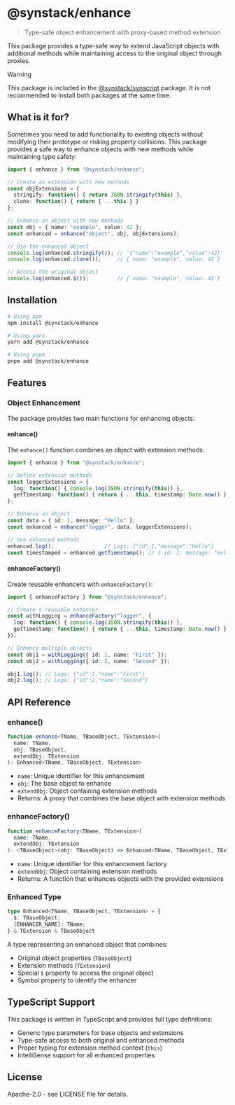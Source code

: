 # @synstack/enhance

> Type-safe object enhancement with proxy-based method extension

This package provides a type-safe way to extend JavaScript objects with additional methods while maintaining access to the original object through proxies.

> [!WARNING]
> This package is included in the [@synstack/synscript](https://github.com/pAIrprogio/synscript) package. It is not recommended to install both packages at the same time.

## What is it for?

Sometimes you need to add functionality to existing objects without modifying their prototype or risking property collisions. This package provides a safe way to enhance objects with new methods while maintaining type safety:

```typescript
import { enhance } from "@synstack/enhance";

// Create an extension with new methods
const objExtensions = {
  stringify: function() { return JSON.stringify(this) },
  clone: function() { return { ...this } }
};

// Enhance an object with new methods
const obj = { name: "example", value: 42 };
const enhanced = enhance("object", obj, objExtensions);

// Use the enhanced object
console.log(enhanced.stringify()); // '{"name":"example","value":42}'
console.log(enhanced.clone());     // { name: "example", value: 42 }

// Access the original object
console.log(enhanced.$());         // { name: "example", value: 42 }
```

## Installation

```bash
# Using npm
npm install @synstack/enhance

# Using yarn
yarn add @synstack/enhance

# Using pnpm
pnpm add @synstack/enhance
```

## Features

### Object Enhancement

The package provides two main functions for enhancing objects:

#### enhance()

The `enhance()` function combines an object with extension methods:

```typescript
import { enhance } from "@synstack/enhance";

// Define extension methods
const loggerExtensions = {
  log: function() { console.log(JSON.stringify(this)) },
  getTimestamp: function() { return { ...this, timestamp: Date.now() } }
};

// Enhance an object
const data = { id: 1, message: "Hello" };
const enhanced = enhance("logger", data, loggerExtensions);

// Use enhanced methods
enhanced.log();                // Logs: {"id":1,"message":"Hello"}
const timestamped = enhanced.getTimestamp(); // { id: 1, message: "Hello", timestamp: 1234567890 }
```

#### enhanceFactory()

Create reusable enhancers with `enhanceFactory()`:

```typescript
import { enhanceFactory } from "@synstack/enhance";

// Create a reusable enhancer
const withLogging = enhanceFactory("logger", {
  log: function() { console.log(JSON.stringify(this)) },
  getTimestamp: function() { return { ...this, timestamp: Date.now() } }
});

// Enhance multiple objects
const obj1 = withLogging({ id: 1, name: "First" });
const obj2 = withLogging({ id: 2, name: "Second" });

obj1.log(); // Logs: {"id":1,"name":"First"}
obj2.log(); // Logs: {"id":2,"name":"Second"}
```

## API Reference

### enhance()

```typescript
function enhance<TName, TBaseObject, TExtension>(
  name: TName,
  obj: TBaseObject,
  extendObj: TExtension
): Enhanced<TName, TBaseObject, TExtension>
```

- `name`: Unique identifier for this enhancement
- `obj`: The base object to enhance
- `extendObj`: Object containing extension methods
- Returns: A proxy that combines the base object with extension methods

### enhanceFactory()

```typescript
function enhanceFactory<TName, TExtension>(
  name: TName,
  extendObj: TExtension
): <TBaseObject>(obj: TBaseObject) => Enhanced<TName, TBaseObject, TExtension>
```

- `name`: Unique identifier for this enhancement factory
- `extendObj`: Object containing extension methods
- Returns: A function that enhances objects with the provided extensions

### Enhanced Type

```typescript
type Enhanced<TName, TBaseObject, TExtension> = {
  $: TBaseObject;
  [ENHANCER_NAME]: TName;
} & TExtension & TBaseObject
```

A type representing an enhanced object that combines:
- Original object properties (`TBaseObject`)
- Extension methods (`TExtension`)
- Special `$` property to access the original object
- Symbol property to identify the enhancer

## TypeScript Support

This package is written in TypeScript and provides full type definitions:

- Generic type parameters for base objects and extensions
- Type-safe access to both original and enhanced methods
- Proper typing for extension method context (`this`)
- IntelliSense support for all enhanced properties

## License

Apache-2.0 - see LICENSE file for details.

